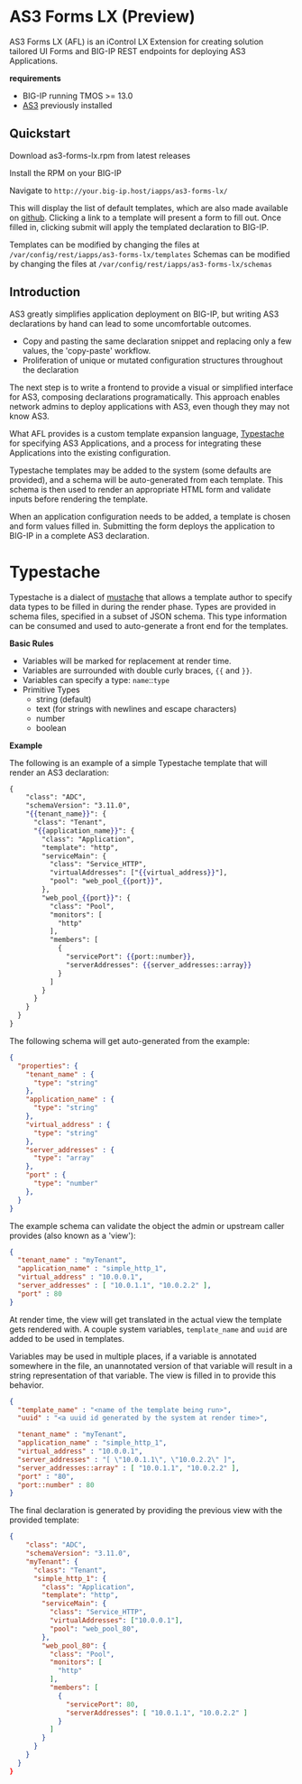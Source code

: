 # AS3 Forms LX (Preview)

AS3 Forms LX (AFL) is an iControl LX Extension for creating solution tailored
UI Forms and BIG-IP REST endpoints for deploying AS3 Applications.

**requirements**
* BIG-IP running TMOS >= 13.0
* [AS3](https://github.com/F5Networks/f5-appsvcs-extension) previously installed

## Quickstart

Download as3-forms-lx.rpm from latest releases

Install the RPM on your BIG-IP

Navigate to `http://your.big-ip.host/iapps/as3-forms-lx/`

This will display the list of default templates, which are also made available
on [github](https://github.com/zinkem5/f5-as3-templates). Clicking a link to
a template will present a form to fill out. Once filled in, clicking submit will
apply the templated declaration to BIG-IP.

Templates can be modified by changing the files at `/var/config/rest/iapps/as3-forms-lx/templates`
Schemas can be modified by changing the files at `/var/config/rest/iapps/as3-forms-lx/schemas`

## Introduction

AS3 greatly simplifies application deployment on BIG-IP, but writing AS3
declarations by hand can lead to some uncomfortable outcomes.

* Copy and pasting the same declaration snippet and replacing only a few values,
  the 'copy-paste' workflow.
* Proliferation of unique or mutated configuration structures throughout the
  declaration

The next step is to write a frontend to provide a visual or simplified interface
for AS3, composing declarations programatically. This approach enables network
admins to deploy applications with AS3, even though they may not know AS3.

What AFL provides is a custom template expansion language, [Typestache](#typestache)
for specifying AS3 Applications, and a process for integrating these Applications
into the existing configuration.

Typestache templates may be added to the system (some defaults are provided),
and a schema will be auto-generated from each template. This schema is then used
to render an appropriate HTML form and validate inputs before rendering the
template.

When an application configuration needs to be added, a template is chosen and
form values filled in. Submitting the form deploys the application to BIG-IP in
a complete AS3 declaration.

# Typestache

Typestache is a dialect of [mustache](https://mustache.github.io) that allows a
template author to specify data types to be filled in during the render phase.
Types are provided in schema files, specified in a subset of JSON schema. This
type information can be consumed and used to auto-generate a front end for the
templates.

**Basic Rules**

* Variables will be marked for replacement at render time.
* Variables are surrounded with double curly braces, `{{` and `}}`.
* Variables can specify a type: `name`::`type`
* Primitive Types
  * string (default)
  * text (for strings with newlines and escape characters)
  * number
  * boolean

**Example**

The following is an example of a simple Typestache template that will render an
AS3 declaration:

```mustache
{
    "class": "ADC",
    "schemaVersion": "3.11.0",
    "{{tenant_name}}": {
      "class": "Tenant",
      "{{application_name}}": {
        "class": "Application",
        "template": "http",
        "serviceMain": {
          "class": "Service_HTTP",
          "virtualAddresses": ["{{virtual_address}}"],
          "pool": "web_pool_{{port}}",
        },
        "web_pool_{{port}}": {
          "class": "Pool",
          "monitors": [
            "http"
          ],
          "members": [
            {
              "servicePort": {{port::number}},
              "serverAddresses": {{server_addresses::array}}
            }
          ]
        }
      }
    }
  }
}
```
The following schema will get auto-generated from the example:

```json
{
  "properties": {
    "tenant_name" : {
      "type": "string"
    },
    "application_name" : {
      "type": "string"
    },
    "virtual_address" : {
      "type": "string"
    },
    "server_addresses" : {
      "type": "array"
    },
    "port" : {
      "type": "number"
    },
  }
}
```

The example schema can validate the object the admin or upstream caller provides
(also known as a 'view'):

```json
{
  "tenant_name" : "myTenant",
  "application_name" : "simple_http_1",
  "virtual_address" : "10.0.0.1",
  "server_addresses" : [ "10.0.1.1", "10.0.2.2" ],
  "port" : 80
}
```

At render time, the view will get translated in the actual view the template
gets rendered with. A couple system variables, `template_name` and `uuid` are
added to be used in templates.

Variables may be used in multiple places, if a variable is annotated somewhere
in the file, an unannotated version of that variable will result in a string
representation of that variable. The view is filled in to provide this behavior.

```json
{
  "template_name" : "<name of the template being run>",
  "uuid" : "<a uuid id generated by the system at render time>",

  "tenant_name" : "myTenant",
  "application_name" : "simple_http_1",
  "virtual_address" : "10.0.0.1",
  "server_addresses" : "[ \"10.0.1.1\", \"10.0.2.2\" ]",
  "server_addresses::array" : [ "10.0.1.1", "10.0.2.2" ],
  "port" : "80",
  "port::number" : 80
}
```

The final declaration is generated by providing the previous view with the
provided template:

```json
{
    "class": "ADC",
    "schemaVersion": "3.11.0",
    "myTenant": {
      "class": "Tenant",
      "simple_http_1": {
        "class": "Application",
        "template": "http",
        "serviceMain": {
          "class": "Service_HTTP",
          "virtualAddresses": ["10.0.0.1"],
          "pool": "web_pool_80",
        },
        "web_pool_80": {
          "class": "Pool",
          "monitors": [
            "http"
          ],
          "members": [
            {
              "servicePort": 80,
              "serverAddresses": [ "10.0.1.1", "10.0.2.2" ]
            }
          ]
        }
      }
    }
  }
}
```
